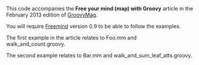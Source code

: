 This code accompanies the **Free your mind (map) with Groovy** article in the February 2013 edition of [GroovyMag](http://www.groovymag.com).

You will require [Freemind](http://freemind.sourceforge.net/) version 0.9 to be able to follow the examples.

The first example in the article relates to Foo.mm and walk_and_count.groovy.

The second example relates to Bar.mm and walk_and_sum_leaf_atts.groovy.

